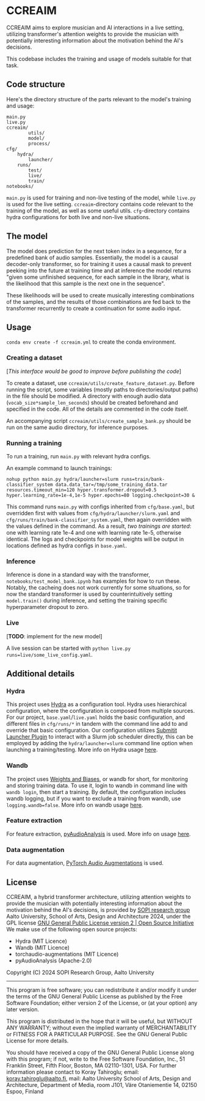 # CCREAIM

CCREAIM aims to explore musician and AI interactions in a live setting, utilizing transformer's attention weights to provide the musician with potentially interesting information about the motivation behind the AI's decisions.

This codebase includes the training and usage of models suitable for that task.

## Code structure

Here's the directory structure of the parts relevant to the model's training and usage:
```
main.py
live.py
ccreaim/
        utils/
        model/
        process/
cfg/
    hydra/
        launcher/
    runs/
        test/
        live/
        train/
notebooks/
```
`main.py` is used for training and non-live testing of the model, while `live.py` is used for the live setting. `ccreaim`-directory contains code relevant to the training of the model, as well as some useful utils. `cfg`-directory contains hydra configurations for both live and non-live situations.

## The model

The model does prediction for the next token index in a sequence, for a predefined bank of audio samples. Essentially, the model is a causal decoder-only transformer, so for training it uses a causal mask to prevent peeking into the future at training time and at inference the model returns "given some unfinished sequence, for each sample in the library, what is the likelihood that this sample is the next one in the sequence".

These likelihoods will be used to create musically interesting combinations of the samples, and the results of those combinations are fed back to the transformer recurrently to create a continuation for some audio input.

## Usage

`conda env create -f ccreaim.yml` to create the conda environment.

### Creating a dataset
\[*This interface would be good to improve before publishing the code*\]

To create a dataset, use `ccreaim/utils/create_feature_dataset.py`. Before running the script, some variables (mostly paths to directories/output paths) in the file should be modified. A directory with enough audio data (`vocab_size*sample_len_seconds`) should be created beforehand and specified in the code. All of the details are commented in the code itself.

An accompanying script `ccreaim/utils/create_sample_bank.py` should be run on the same audio directory, for inference purposes.

### Running a training

To run a training, run `main.py` with relevant hydra configs.

An example command to launch trainings:

`nohup python main.py hydra/launcher=slurm runs=train/bank-classifier_system data.data_tar=/tmp/some_training_data.tar resources.timeout_min=120 hyper.transformer.dropout=0.5 hyper.learning_rate=1e-4,1e-5 hyper.epochs=80 logging.checkpoint=30 &`

This command runs `main.py` with configs inherited from `cfg/base.yaml`, but overridden first with values from `cfg/hydra/launcher/slurm.yaml` and `cfg/runs/train/bank-classifier_system.yaml`, then again overridden with the values defined in the command. As a result, *two trainings are started*: one with learning rate 1e-4 and one with learning rate 1e-5, otherwise identical. The logs and checkpoints for model weights will be output in locations defined as hydra configs in `base.yaml`.

### Inference

Inference is done in a standard way with the transformer, `notebooks/test_model_bank.ipynb` has examples for how to run these. Notably, the cacheing does not work currently for some situations, so for now the standard transformer is used by counterintuitively setting `model.train()` during inference, and setting the training specific hyperparameter dropout to zero.

### Live
\[**TODO**: implement for the new model\]

A live session can be started with `python live.py runs=live/some_live_config.yaml`.

## Additional details

### Hydra

This project uses [Hydra](https://hydra.cc/) as a configuration tool. Hydra uses hierarchical configuration, where the configuration is composed from multiple sources. For our project, `base.yaml`/`live.yaml` holds the basic configuration, and different files in `cfg/runs/*` in tandem with the command line add to and override that basic configuration. Our configuration utilizes [Submitit Launcher Plugin](https://hydra.cc/docs/plugins/submitit_launcher/) to interact with a Slurm job scheduler directly, this can be employed by adding the `hydra/launcher=slurm` command line option when launching a training/testing. More info on Hydra usage [here](https://hydra.cc/docs/intro/).

### Wandb

The project uses [Weights and Biases](https://wandb.ai/site), or wandb for short, for monitoring and storing training data. To use it, login to wandb in command line with `wandb login`, then start a training. By default, the configuration includes wandb logging, but if you want to exclude a training from wandb, use `logging.wandb=false`. More info on wandb usage [here](https://docs.wandb.ai/quickstart).

### Feature extraction

For feature extraction, [pyAudioAnalysis](https://github.com/tyiannak/pyAudioAnalysis) is used. More info on usage [here](https://github.com/tyiannak/pyAudioAnalysis/wiki).

### Data augmentation

For data augmentation, [PyTorch Audio Augmentations](https://github.com/Spijkervet/torchaudio-augmentations) is used.

## License

CCREAIM, a hybrid transformer architecture, utilizing attention weights to provide the musician with potentially interesting information about the motivation behind the AI's decisions, is provided by [SOPI research group](https://sopi.aalto.fi) Aalto University, School of Arts, Design and Architecture 2024, under the GPL license [GNU General Public License version 2 | Open Source Initiative](https://opensource.org/licenses/gpl-2.0.php) We make use of the following open source projects:
 
- Hydra (MIT Licence)
- Wandb  (MIT Licence)
- torchaudio-augmentations (MIT Licence)
- pyAudioAnalysis (Apache-2.0)
 
Copyright (C) 2024 SOPI Research Group, Aalto University

--------------------------------------------------------------------

This program is free software; you can redistribute it and/or modify it under the terms of the GNU General Public License as published by the Free Software Foundation; either version 2 of the License, or (at your option) any later version.
 

This program is distributed in the hope that it will be useful, but WITHOUT ANY WARRANTY; without even the implied warranty of MERCHANTABILITY or FITNESS FOR A PARTICULAR PURPOSE.  See the GNU General Public License for more details.

You should have received a copy of the GNU General Public License along with this program; if not, write to the Free Software Foundation, Inc., 51 Franklin Street, Fifth Floor, Boston, MA  02110-1301, USA. For further information please contact to Koray Tahiroglu; email: koray.tahiroglu@aalto.fi, mail: Aalto University School of Arts, Design and Architecture, Department of Media, room J101, Väre Otaniementie 14, 02150 Espoo, Finland



